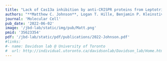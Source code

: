 ```yaml
---
title: "Lack of Cas13a inhibition by anti-CRISPR proteins from Leptotrichia prophages"
authors: "**Matthew C. Johnson**, Logan T. Hille, Benjamin P. Kleinstiver, Alexander J. Meeske, Joseph Bondy-Denomy"
journal: 'Molecular Cell'
pub_date: '2022-06-02'
image: '/jbd-lab/static/img/pub/Matt.png'
pmid: '35623354'
pdf: '/jbd-lab/static/pdf/publications/2022-Johnson.pdf'
#links:
#- name: Davidson lab @ University of Toronto
#  url: http://individual.utoronto.ca/davidsonlab/Davidson_lab/Home.html
---
```


